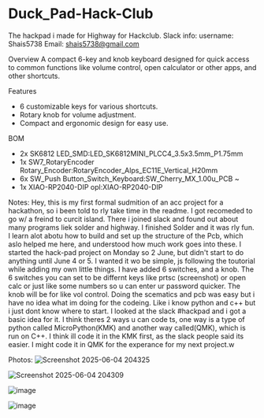 # Duck_Pad-Hack-Club
The hackpad i made for Highway for Hackclub. 
Slack info:
username: Shais5738
Email: shais5738@gmail.com

Overview
A compact 6-key and knob keyboard designed for quick access to common functions like volume control, open calculator or other apps, and other shortcuts.

Features
- 6 customizable keys for various shortcuts.
- Rotary knob for volume adjustment.
- Compact and ergonomic design for easy use.

BOM

- 2x	SK6812				LED_SMD:LED_SK6812MINI_PLCC4_3.5x3.5mm_P1.75mm
- 1x	SW7_RotaryEncoder    Rotary_Encoder:RotaryEncoder_Alps_EC11E_Vertical_H20mm
- 6x	SW_Push				Button_Switch_Keyboard:SW_Cherry_MX_1.00u_PCB	~
- 1x	XIAO-RP2040-DIP				opl:XIAO-RP2040-DIP

Notes:
Hey, this is my first formal sudmition of an acc project for a hackathon, so i been told to rly take time in the readme. I got recomeded to go w/ a freind to curcit island. There i joined slack and found out about many programs liek solder and highway. I finished Solder and it was rly fun. I learn alot abotu how to build and set up the structure of the Pcb, which aslo helped me here, and understood how much work goes into these. I started the hack-pad project on Monday so 2 June, but didn't start to do anything until June 4 or 5. I wanted it wo be simple, js following the toutorial while adding my own little things. I have added 6 switches, and a knob. The 6 switches you can set to be differnt keys like prtsc (screenshot) or open calc or just like some numbers so u can enter ur password quicker. The knob will be for like vol control. Doing the scematics and pcb was easy but i have no idea what im doing for the codeing. Like i know python and c++ but i just dont know where to start. I looked at the slack #hackpad and i got a basic idea for it. I think theres 2 ways u can code ts, one way is a type of python called MicroPython(KMK) and another way called(QMK), which is run on C++. I think ill code it in the KMK first, as the slack people said its easier. I might code it in QMK for the experance for my next project.w
 

Photos:
![Screenshot 2025-06-04 204325](https://github.com/user-attachments/assets/5e35dd14-8a71-498f-ab81-c59b0b3ffa6d)

![Screenshot 2025-06-04 204309](https://github.com/user-attachments/assets/54329918-3b57-4dd3-a0ab-41e53037662a)

![image](https://github.com/user-attachments/assets/fbccbb4c-be82-4ff6-b2d0-c6defa4aafeb)

![image](https://github.com/user-attachments/assets/1e69aea0-541e-4f63-81c0-593896a06e04)



